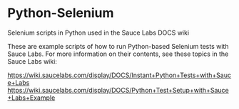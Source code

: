# Python-Selenium
Selenium scripts in Python used in the Sauce Labs DOCS wiki

These are example scripts of how to run Python-based Selenium tests with Sauce Labs. For more information on their contents, see these topics in the Sauce Labs wiki:

https://wiki.saucelabs.com/display/DOCS/Instant+Python+Tests+with+Sauce+Labs
https://wiki.saucelabs.com/display/DOCS/Python+Test+Setup+with+Sauce+Labs+Example

